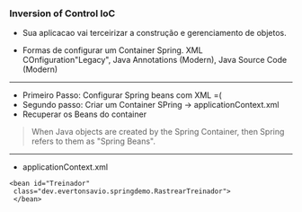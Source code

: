 ### Inversion of Control IoC  
  
* Sua aplicacao vai terceirizar a construção e gerenciamento de objetos.  
  
* Formas de configurar um Container Spring. XML COnfiguration"Legacy", Java Annotations (Modern), Java Source Code (Modern)  
--------------------------
* Primeiro Passo: Configurar Spring beans com XML =(    
* Segundo passo: Criar um Container SPring -> applicationContext.xml  
* Recuperar os Beans do container 
> When Java objects are created by the Spring Container, then Spring refers to them as "Spring Beans".
--------------------------  
* applicationContext.xml
```
<bean id="Treinador"
 class="dev.evertonsavio.springdemo.RastrearTreinador">	 		
 </bean>
``` 

